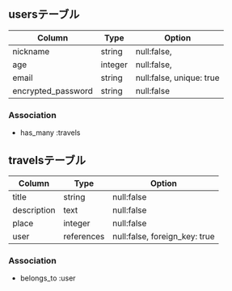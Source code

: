 ## usersテーブル

| Column               | Type     | Option                   |
| -------------------- | -------- |------------------------- |
| nickname             | string   | null:false,              |
| age                  | integer  | null:false,              |
| email                | string   | null:false, unique: true |
| encrypted_password   | string   | null:false               |

### Association

- has_many :travels

## travelsテーブル

| Column               | Type        | Option                         |
| -------------------- | ----------- |------------------------------- |
| title                | string      | null:false                     |
| description          | text        | null:false                     |
| place                | integer     | null:false                     |
| user                 | references  | null:false, foreign_key: true  |

### Association

- belongs_to :user